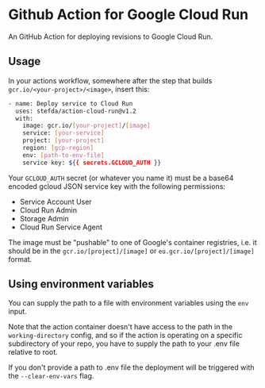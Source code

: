 # Github Action for Google Cloud Run

An GitHub Action for deploying revisions to Google Cloud Run.

## Usage

In your actions workflow, somewhere after the step that builds
`gcr.io/<your-project>/<image>`, insert this:

```bash
- name: Deploy service to Cloud Run
  uses: stefda/action-cloud-run@v1.2
  with:
    image: gcr.io/[your-project]/[image]
    service: [your-service]
    project: [your-project]
    region: [gcp-region]
    env: [path-to-env-file]
    service key: ${{ secrets.GCLOUD_AUTH }}
```

Your `GCLOUD_AUTH` secret (or whatever you name it) must be a base64 encoded
gcloud JSON service key with the following permissions:
- Service Account User
- Cloud Run Admin
- Storage Admin
- Cloud Run Service Agent

The image must be "pushable" to one of Google's container registries, i.e. it
should be in the `gcr.io/[project]/[image]` or `eu.gcr.io/[project]/[image]`
format.

## Using environment variables

You can supply the path to a file with environment variables using the `env` input.

Note that the action container
doesn't have access to the path in the `working-directory` config, and so if the action is operating on a specific
subdirectory of your repo, you have to supply the path to your .env file relative to root. 

If you don't provide a path to .env file the deployment will be triggered with the `--clear-env-vars` flag.
